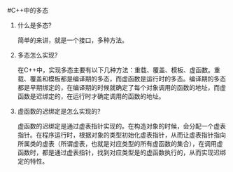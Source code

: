 #C++中的多态

1. 什么是多态?
    
    简单的来讲，就是一个接口，多种方法。

2. 多态怎么实现?
    
    在C++中，实现多态主要有以下几种方法：重载、覆盖、模板、虚函数。重载、覆盖和模板都是编译期的多态，而虚函数是运行时的多态。编译期的多态都是早期绑定的，在编译期的时候就确定了每个对象调用的函数的地址，而虚函数是迟绑定的，在运行时才确定调用的函数的地址。

3. 虚函数的迟绑定是怎么实现的?

    虚函数的迟绑定是通过虚表指针实现的。在构造对象的时候，会分配一个虚表指针。在程序运行时，根据对象的类型初始化虚表指针，从而让虚表指针指向所属类的虚表（所谓虚表，也就是对应类型的所有虚函数的集合），在调用虚函数时，都是通过虚表指针，找到对应类型是的虚函数执行的，从而实现迟绑定的特性。


    



